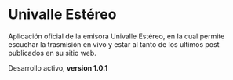 # Univalle Estéreo

Aplicación oficial de la emisora Univalle Estéreo, en la cual permite escuchar la trasmisión en vivo y estar al tanto de los ultimos post publicados en su sitio web.

Desarrollo activo, **version 1.0.1**



